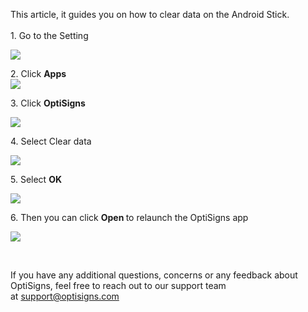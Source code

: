 <p>This article, it guides you on how to clear data on the Android Stick.<br><br>1. Go to the Setting </p>
<p><img src="https://support.optisigns.com/hc/article_attachments/37780903482131"></p>
<p>2. Click <strong>Apps</strong><br><img src="https://support.optisigns.com/hc/article_attachments/37780946862355"></p>
<p>3. Click <strong>OptiSigns</strong></p>
<p><img src="https://support.optisigns.com/hc/article_attachments/37780946867347"></p>
<p>4. Select Clear data</p>
<p><img src="https://support.optisigns.com/hc/article_attachments/37780946872723"></p>
<p>5. Select <strong>OK</strong></p>
<p><img src="https://support.optisigns.com/hc/article_attachments/37780946875155"></p>
<p>6. Then you can click <strong>Open </strong>to relaunch the OptiSigns app</p>
<p><img src="https://support.optisigns.com/hc/article_attachments/37780903501843"></p>
<p> </p>
<p>If you have any additional questions, concerns or any feedback about OptiSigns, feel free to reach out to our support team at <a href="mailto:support@optisigns.com" target="_self" rel="undefined">support@optisigns.com</a></p>
<p> </p>
